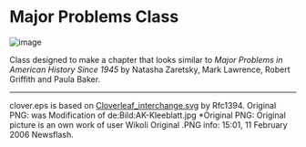 # Major Problems Class
![image](https://github.com/rgarber11/MajorProblems/assets/9834847/99484a76-0059-4972-9433-f2059c1cd285)

Class designed to make a chapter that looks similar to _Major Problems in American History Since 1945_ by Natasha Zaretsky, Mark Lawrence, Robert Griffith and Paula Baker.

---           
clover.eps is based on [Cloverleaf_interchange.svg](https://commons.wikimedia.org/wiki/File:Cloverleaf_interchange.svg) by Rfc1394. Original PNG: was Modification of de:Bild:AK-Kleeblatt.jpg \*Original PNG: Original picture is an own work of user Wikoli Original .PNG info: 15:01, 11 February 2006 Newsflash.
